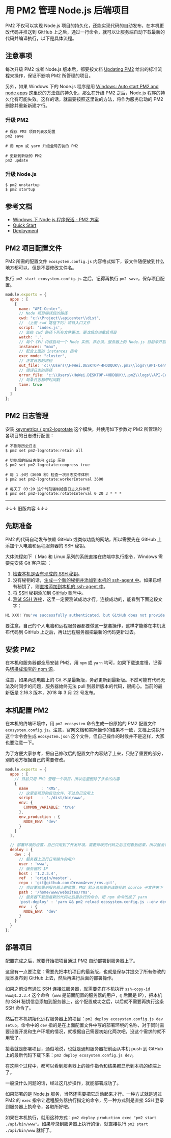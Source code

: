 # 用 PM2 管理 Node.js 后端项目

PM2 不仅可以实现 Node.js 项目的持久化，还能实现代码的自动发布，在本机更改代码并推送到 GitHub 上之后，通过一行命令，就可以让服务端自动下载最新的代码并编译执行，以下是具体流程。

## 注意事项

每次升级 PM2 或者 Node.js 版本后，都要按文档 [Updating PM2](https://pm2.keymetrics.io/docs/usage/update-pm2/) 给出的标准流程来操作，保证不影响 PM2 所管理的项目。

另外，如果 Windows 下的 Node.js 程序是用 [Windows: Auto start PM2 and node apps](https://stackoverflow.com/a/42770772/2667665) 这里说的方法做的持久化，那么在升级 PM2 之后，Node.js 程序的持久化有可能失效。这样的话，就需要按照这里说的方法，将作为服务启动的 PM2 删除并重新新建才行。

### 升级 PM2

```shell
# 保存 PM2 项目列表及配置
pm2 save

# 用 npm 或 yarn 升级全局安装的 PM2

# 更新到新版的 PM2
pm2 update
```

### 升级 Node.js

```shell
$ pm2 unstartup
$ pm2 startup
```

## 参考文档

- [Windows 下 Node.js 程序保活 - PM2 方案](https://github.com/Dream4ever/Knowledge-Base/issues/59)
- [Quick Start](https://pm2.keymetrics.io/docs/usage/quick-start/)
- [Deployment](https://pm2.keymetrics.io/docs/usage/deployment/)

## PM2 项目配置文件

PM2 所需的配置文件 `ecosystem.config.js` 内容格式如下，该文件随便放到什么地方都可以，但是不要修改文件名。

执行 `pm2 start ecosystem.config.js` 之后，记得再执行 `pm2 save`，保存项目配置。

```js
module.exports = {
  apps : [
    {
      name: "API-Center",
      // Node 项目编译后的路径
      cwd: "c:\\Project\\apicenter\\dist",
      // （上面 cwd 路径下的）项目入口文件
      script: 'index.js',
      // 监控 cwd 路径下所有文件更改，更改后自动重启项目
      watch: '.',
      // 每个 CPU 内核启动一个 Node 实例，非必须，服务器上的 Node.js 目前未开启
      instances: "max",
      // 配合上面的 instances 指令
      exec_mode: "cluster",
      // 正常日志的路径
      out_file: 'c:\\Users\\HeWei.DESKTOP-4HDDQUK\\.pm2\\logs\\API-Center-out.log',
      // 错误日志的路径
      error_file: 'c:\\Users\\HeWei.DESKTOP-4HDDQUK\\.pm2\\logs\\API-Center-error.log',
      // 每条日志都带时间戳
      time: true
    }
  ]
};
```

## PM2 日志管理

安装 [keymetrics / pm2-logrotate](https://github.com/keymetrics/pm2-logrotate) 这个模块，并使用如下参数对 PM2 所管理的各项目的日志进行配置：

```shell
# 不删除历史日志
$ pm2 set pm2-logrotate:retain all

# 切割后的旧日志使用 gzip 压缩
$ pm2 set pm2-logrotate:compress true

# 每 1 小时（3600 秒）检查一次日志文件体积
$ pm2 set pm2-logrotate:workerInterval 3600

# 每天于 03:20 这个时刻强制检查日志文件体积
$ pm2 set pm2-logrotate:rotateInterval 0 20 3 * * *
```

---

↓↓↓ 旧版内容 ↓↓↓

## 先期准备

PM2 的代码自动发布依赖 GitHub 或类似功能的网站，所以需要先在 GitHub 上添加个人电脑和远程服务器的 SSH 秘钥。

大体流程如下（ Mac 和 Linux 系列的系统直接在终端中执行指令，Windows 需要先安装 Git 客户端）：

1. [检查本机是否有现成的 SSH 秘钥](https://help.github.com/articles/checking-for-existing-ssh-keys/#platform-windows)。
2. 没有秘钥的话，[生成一个新的秘钥并添加到本机的 ssh-agent 中](https://help.github.com/articles/generating-a-new-ssh-key-and-adding-it-to-the-ssh-agent/)。如果已经有秘钥了，则[直接添加到本机的 ssh-agent 中](https://help.github.com/articles/generating-a-new-ssh-key-and-adding-it-to-the-ssh-agent/#adding-your-ssh-key-to-the-ssh-agent)。
3. [将 SSH 秘钥添加到 GitHub 账号中](https://help.github.com/articles/adding-a-new-ssh-key-to-your-github-account/)。
4. [测试 SSH 连接](https://help.github.com/articles/testing-your-ssh-connection/)，这里一定要测试成功才行。连接成功的，能看到下面这段文字：

```bash
Hi XXX! You've successfully authenticated, but GitHub does not provide shell access.
```

要注意，自己的个人电脑和远程服务器都要做这一整套操作，这样才能够在本机发布代码到 GitHub 上之后，再让远程服务器把最新的代码更新过去。

## 安装 PM2

在本机和服务器都全局安装 PM2，用 `npm` 或 `yarn` 均可，如果下载速度慢，记得先[切换成淘宝的 npm 源](http://xugaoyang.com/post/5aa238c3b1745b11c007ffd1)。

注意，如果两边电脑上的 Git 不是最新版，务必更新到最新版。不然可能有代码无法及时同步的问题，服务器始终无法 pull 到最新版本的代码，很闹心。当前的最新版是 2.16.3 版本，2018 年 3 月 22 号发布。

## 本机配置 PM2

在本机的终端环境中，用 `pm2 ecosystem` 命令生成一份原始的 PM2 配置文件 `ecosystem.config.js`。注意，官网文档和实际操作的结果不一致，文档上说执行这个命令会生成 `ecosystem.json` 这个文件，但自己操作的时候并不是这样，大家也要注意一下。

为了方便大家参考，把自己修改后的配置文件内容贴了上来，只贴了重要的部分，别的地方根据自己的需要修改。

```javascript
module.exports = {
  apps : [
    // 目前只用 PM2 管理一个项目，所以这里删除了多余的内容
    {
      name      : 'RMS',
      // 这里是项目的启动文件，不过自己没用上
      script    : './dist/bin/www',
      env: {
        COMMON_VARIABLE: 'true'
      },
      env_production : {
        NODE_ENV: 'dev'
      }
    }
  ],

  // 部署环境的设置，自己只用到了开发环境，需要修改完代码之后立刻看到结果，所以就没有生产环境的配置
  deploy : {
    dev : {
      // 服务器上进行日常操作的用户
      user : 'www',
      // 服务器的 IP
      host : '1.2.3.4',
      ref  : 'origin/master',
      repo : 'git@github.com:Dream4ever/rms.git',
      // 项目要部署到服务器上的位置，PM2 默认会部署到该路径的 source 子文件夹下
      path : '/home/www/websites/rms',
      // 服务器下载到最新的代码之后要执行的命令，把 npm 命令改成了 yarn
      'post-deploy' : 'yarn && pm2 reload ecosystem.config.js --env dev',
      env  : {
        NODE_ENV: 'dev'
      }
    }
  }
};
```

## 部署项目

配置完成之后，就要开始把项目通过 PM2 自动部署到服务器上了。

这里有一点要注意：需要先把本机项目的最新版，也就是保存并提交了所有修改的版本发布到 GitHub 上去，然后再进行后面的部署操作。

如果之前没有通过 SSH 连接过服务器，就需要先在本机执行 `ssh-copy-id www@1.2.3.4` 这个命令（`www` 是前面配置的服务器的用户，`@` 后面是 IP），把本机的 SSH 秘钥信息添加到服务器上，这个配置成功之后，以后就不需要再执行这条 SSH 命令了。

然后在本机初始化远程服务器上的项目：`pm2 deploy ecosystem.config.js dev setup`。命令中的 `dev` 指的是在上面配置文件中写的部署环境的名称，对于同时需要设置开发和生产环境的情况，就根据自己需要初始化两次吧，没这个需求的就不用管了。

接着就是部署项目，通俗地说，也就是通知服务器把前面从本机 push 到 GitHub 上的最新代码下载下来：`pm2 deploy ecosystem.config.js dev`。

在这两个过程中，都可以看到服务器上的操作指令和结果都显示到本机的终端上了。

一般没什么问题的话，经过这几步操作，就能部署成功了。

如果部署的是 Node.js 服务，当然还需要把它启动起来才行。一种方式就是通过 PM2 的 `exec` 指令让远程服务器执行指定的命令，另一种方式则是直接 SSH 登录到服务器上执命令，各取所好吧。

如果在本机执行，就用这种方式：`pm2 deploy production exec "pm2 start ./api/bin/www"`。如果登录到服务器上执行的话，就直接执行 `pm2 start ./api/bin/www` 就好了。
